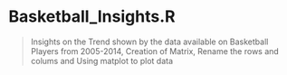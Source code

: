 # Basketball_Insights.R
> Insights on the Trend shown by the data available on Basketball Players from 2005-2014, Creation of Matrix, Rename the rows and colums and Using matplot to plot data

